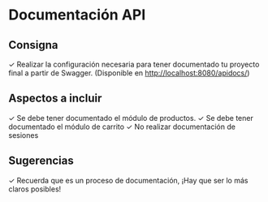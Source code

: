 # Documentación API

## Consigna

✓ Realizar la configuración necesaria para tener documentado tu proyecto final a partir de Swagger.
(Disponible en <http://localhost:8080/apidocs/>)

## Aspectos a incluir

✓ Se debe tener documentado el módulo de productos.
✓ Se debe tener documentado el módulo de carrito
✓ No realizar documentación de sesiones

## Sugerencias

✓ Recuerda que es un proceso de documentación, ¡Hay que ser lo más claros posibles!
